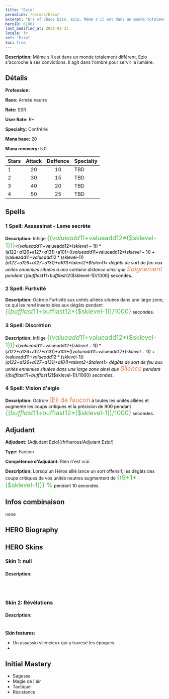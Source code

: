 ```yaml
---
title: "Ezio"
permalink: /heroes/Ezio/
excerpt: "Era of Chaos Ezio. Ezio. Même s'il est dans un monde totalement différent, Ezio s'accroche à ses convictions. Il agit dans l'ombre pour servir la lumière."
heroID: 61901
last_modified_at: 2021-03-31
locale: fr
ref: "Ezio"
toc: true
---
```

 **Description:** Même s'il est dans un monde totalement différent, Ezio s'accroche à ses convictions. Il agit dans l'ombre pour servir la lumière.
## Détails
 **Profession:** 

 **Race:** Armée neutre

 **Rate:** SSR

 **User Rate:** R+

 **Specialty:** Confrérie

 **Mana base:** 20

 **Mana recovery:** 5.0


  | Stars   |     Attack     |    Deffence    |      Specialty     |
  |---------|:---------------:|:---------------:|--------------------|
  |    1    | 20 | 10 | TBD |
  |    2    | 30 | 15 | TBD |
  |    3    | 40 | 20 | TBD |
  |    4    | 50 | 25 | TBD |

## Spells
### 1 Spell: Assassinat - Lame secrète
 **Description:** Inflige <span style="color: #48b946;font-size:20px">{($valueadd11+$valueadd12*($sklevel-1))}</span><span style="color: black"><($valueadd11+$valueadd12*($sklevel-1))*($a122+$a126+$a127+$a131)+$a101+(($valueadd11+$valueadd12*($sklevel-1))+($valueadd11+$valueadd12*($sklevel-1))*($a122+$a126+$a127+$a131)+$a101)*$talent2+$talent1> dégâts de sort de feu aux unités ennemies situées à une certaine distance ainsi que <span style="color: #e07c44;font-size:20px">Saignement</span><span style="color: black"> pendant {($bufflast11+$bufflast12*($sklevel-1))/1000} secondes.

### 2 Spell: Furtivité
 **Description:** Octroie Furtivité aux unités alliées situées dans une large zone, ce qui les rend insensibles aux dégâts pendant <span style="color: #48b946;font-size:20px">{($bufflast11+$bufflast12*($sklevel-1))/1000}</span><span style="color: black"> secondes.

### 3 Spell: Discrétion
 **Description:** Inflige <span style="color: #48b946;font-size:20px">{($valueadd11+$valueadd12*($sklevel-1))}</span><span style="color: black"><($valueadd11+$valueadd12*($sklevel-1))*($a122+$a126+$a127+$a131)+$a101+(($valueadd11+$valueadd12*($sklevel-1))+($valueadd11+$valueadd12*($sklevel-1))*($a122+$a126+$a127+$a131)+$a101)*$talent2+$talent1> dégâts de sort de feu aux unités ennemies situées dans une large zone ainsi que <span style="color: #e07c44;font-size:20px">Silence</span><span style="color: black"> pendant {($bufflast11+$bufflast12*($sklevel-1))/1000} secondes.

### 4 Spell: Vision d'aigle
 **Description:** Octroie <span style="color: #e07c44;font-size:20px">Œil de faucon</span><span style="color: black"> à toutes les unités alliées et augmente les coups critiques et la précision de 900 pendant <span style="color: #48b946;font-size:20px">{($bufflast11+$bufflast12*($sklevel-1))/1000}</span><span style="color: black"> secondes.


## Adjudant

 **Adjudant:**  [Adjudant Ezio](/fr/heroes/Adjutant Ezio/) 

 **Type:**  Faction 

 **Compétence d'Adjudant:**  Rien n'est vrai 

 **Description:** Lorsqu'un Héros allié lance un sort offensif, les dégâts des coups critiques de vos unités neutres augmentent de <span style="color: #48b946;font-size:20px">{(9+1*($sklevel-1))} %</span><span style="color: black"> pendant 10 secondes.

## Infos combinaison

  none
## HERO Biography

## HERO Skins
### Skin 1: **null**

 **Description:** <span style="color: #ffffff;font-size:20px">Une personne mystérieuse d'un autre monde. Possède des compétences d'assassinat extraordinaires.</span>


### Skin 2: **Révélations**

 **Description:** <span style="color: #ffffff;font-size:20px">Après avoir connu la gloire et côtoyé la mort, son pas est plus assuré.</span>

 **Skin features:** 

   - Un assassin silencieux qui a travesé les époques.
   - 


## Initial Mastery
   - Sagesse
   - Magie de l'air
   - Tactique
   - Résistance
